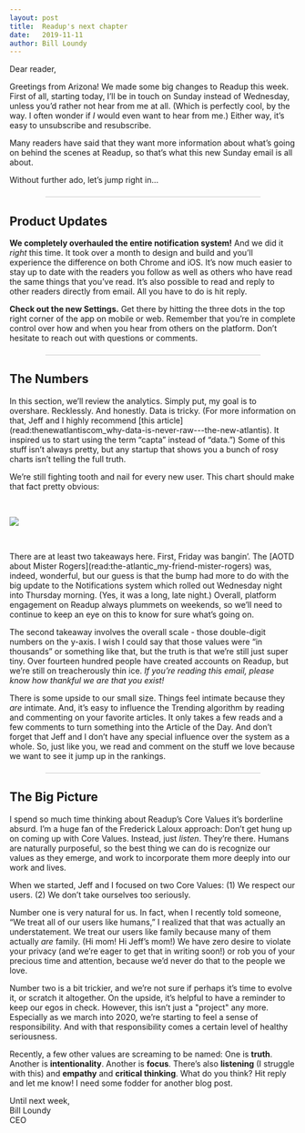 ```yaml
---
layout: post
title:  Readup's next chapter
date:   2019-11-11
author: Bill Loundy
---
```

<body> <p> Dear reader, </p> <p> Greetings from Arizona! We made some big changes to Readup this week. First of all, starting today, I’ll be in touch on Sunday instead of Wednesday, unless you’d rather not hear from me at all. (Which is perfectly cool, by the way. I often wonder if <em>I</em> would even want to hear from me.) Either way, it’s easy to unsubscribe and resubscribe. </p> <p> Many readers have said that they want more information about what’s going on behind the scenes at Readup, so that’s what this new Sunday email is all about. </p> <p> Without further ado, let’s jump right in… </p> <div style="width:75%;margin:1.5em auto;border-bottom:1px solid #ccc;"></div> <h2> Product Updates </h2> <p> <strong>We completely overhauled the entire notification system!</strong> And we did it <em>right</em> this time. It took over a month to design and build and you’ll experience the difference on both Chrome and iOS. It’s now much easier to stay up to date with the readers you follow as well as others who have read the same things that you’ve read. It’s also possible to read and reply to other readers directly from email. All you have to do is hit reply. </p> <p> <strong>Check out the new Settings.</strong> Get there by hitting the three dots in the top right corner of the app on mobile or web. Remember that you’re in complete control over how and when you hear from others on the platform. Don’t hesitate to reach out with questions or comments. </p> <div style="width:75%;margin:1.5em auto;border-bottom:1px solid #ccc;"></div> <h2> The Numbers </h2> <p> In this section, we’ll review the analytics. Simply put, my goal is to overshare. Recklessly. And honestly. Data is tricky. (For more information on that, Jeff and I highly recommend [this article](read:thenewatlantiscom_why-data-is-never-raw---the-new-atlantis). It inspired us to start using the term “capta” instead of “data.”) Some of this stuff isn’t always pretty, but any startup that shows you a bunch of rosy charts isn’t telling the full truth. </p> <p> We’re still fighting tooth and nail for every new user. This chart should make that fact pretty obvious: </p> <br> <p> <img src="https://blog.readup.com/pics/total_actives.png" style="max-width:100%"> </p> <br> <p> There are at least two takeaways here. First, Friday was bangin’. The [AOTD about Mister Rogers](read:the-atlantic_my-friend-mister-rogers) was, indeed, wonderful, but our guess is that the bump had more to do with the big update to the Notifications system which rolled out Wednesday night into Thursday morning. (Yes, it was a long, late night.) Overall, platform engagement on Readup always plummets on weekends, so we’ll need to continue to keep an eye on this to know for sure what’s going on. </p> <p> The second takeaway involves the overall scale - those double-digit numbers on the y-axis. I wish I could say that those values were “in thousands” or something like that, but the truth is that we’re still just super tiny. Over fourteen hundred people have created accounts on Readup, but we’re still on treacherously thin ice. <em>If you’re reading this email, please know how thankful we are that you exist!</em> </p> <p> There is some upside to our small size. Things feel intimate because they <em>are</em> intimate. And, it’s easy to influence the Trending algorithm by reading and commenting on your favorite articles. It only takes a few reads and a few comments to turn something into the Article of the Day. And don’t forget that Jeff and I don’t have any special influence over the system as a whole. So, just like you, we read and comment on the stuff we love because we want to see it jump up in the rankings. </p> <div style="width:75%;margin:1.5em auto;border-bottom:1px solid #ccc;"></div> <h2> The Big Picture </h2> <p> I spend so much time thinking about Readup’s Core Values it’s borderline absurd. I’m a huge fan of the Frederick Laloux approach: Don’t get hung up on coming up with Core Values. Instead, just <em>listen</em>. They’re there. Humans are naturally purposeful, so the best thing we can do is recognize our values as they emerge, and work to incorporate them more deeply into our work and lives. </p> <p> When we started, Jeff and I focused on two Core Values: (1) We respect our users. (2) We don’t take ourselves too seriously. </p> <p> Number one is very natural for us. In fact, when I recently told someone, “We treat all of our users like humans,” I realized that that was actually an understatement. We treat our users like family because many of them actually <em>are</em> family. (Hi mom! Hi Jeff’s mom!) We have zero desire to violate your privacy (and we’re eager to get that in writing soon!) or rob you of your precious time and attention, because we’d never do that to the people we love. </p> <p> Number two is a bit trickier, and we’re not sure if perhaps it’s time to evolve it, or scratch it altogether. On the upside, it’s helpful to have a reminder to keep our egos in check. However, this isn’t just a "project" any more. Especially as we march into 2020, we’re starting to feel a sense of responsibility. And with that responsibility comes a certain level of healthy seriousness. </p> <p> Recently, a few other values are screaming to be named: One is <strong>truth</strong>. Another is <strong>intentionality</strong>. Another is <strong>focus</strong>. There’s also <strong>listening</strong> (I struggle with this) and <strong>empathy</strong> and <strong>critical thinking</strong>. What do you think? Hit reply and let me know! I need some fodder for another blog post. </p> <p> Until next week, <br> Bill Loundy <br> CEO </p> </body>
